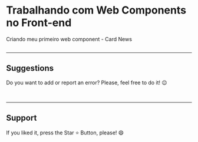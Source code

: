# Trabalhando com Web Components no Front-end

Criando meu primeiro web component - Card News

<img src="assets/card-news.gif" alt="">

<br>
<hr>
<h2> Suggestions </h2>
<p> Do you want to add or report an error? Please, feel free to do it! 😉 </p>

<br>
<hr>
<h2> Support </h2>
<p> If you liked it, press the Star ⭐ Button, please! 😄 </p>
